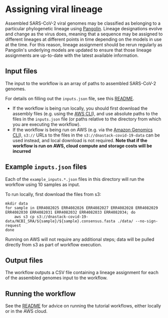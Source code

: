 # Assigning viral lineage

Assembled SARS-CoV-2 viral genomes may be classified as belonging to a particular phylogenetic lineage using [Pangolin](https://github.com/cov-lineages/pangolin). Lineage designations evolve and change as the virus does, meaning that a sequence may be assigned to different lineages at different points in time depending on the models in use at the time. For this reason, lineage assignment should be rerun regularly as Pangolin's underlying models are updated to ensure that those lineage assignments are up-to-date with the latest available information.


## Input files

The input to the workflow is an array of paths to assembled SARS-CoV-2 genomes.

For details on filling out the `inputs.json` file, see this [README](../README.md).

- If the workflow is being run locally, you should first download the assembly files (e.g. using the [AWS CLI](../../README.md##Data-access)), and use absolute paths to the files in the `inputs.json` file (or paths relative to the directory from which you are executing the workflow).
- If the workflow is being run on AWS (e.g. via the [Amazon Genomics CLI](https://aws.amazon.com/genomics-cli/)), `s3://` URLs to the files in the `s3://dnastack-covid-19-data` can be used instead, and local download is not required. **Note that if the workflow is run on AWS, cloud compute and storage costs will be incurred**


## Example `inputs.json` files

Each of the `example_inputs.*.json` files in this directory will run the workflow using 10 samples as input.

To run locally, first download the files from s3:

```
mkdir data
for sample in ERR4082025 ERR4082026 ERR4082027 ERR4082028 ERR4082029 ERR4082030 ERR4082031 ERR4082032 ERR4082033 ERR4082034; do
    aws s3 cp s3://dnastack-covid-19-data/NCBI_SRA/${sample}/${sample}.consensus.fasta ./data/ --no-sign-request
done
```

Running on AWS will not require any additional steps; data will be pulled directly from s3 as part of workflow execution.


## Output files

The workflow outputs a CSV file containing a lineage assignment for each of the assembled genomes input to the workflow.


## Running the workflow

See the [README](../README.md) for advice on running the tutorial workflows, either locally or in the AWS cloud.
